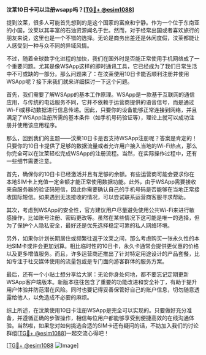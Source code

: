 **汶莱10日卡可以注册wsapp吗？[[TG💪+ @esim1088](https://t.me/s/esim1088)]**

提到汶莱，很多人可能首先想到的是这个国家的富庶和宁静。作为一个位于东南亚的小国，汶莱以其丰富的石油资源闻名于世。然而，对于经常出国或者喜欢旅行的朋友来说，这里也是一个不错的选择。无论是商务出差还是休闲度假，汶莱都能让人感受到一种与众不同的异域风情。

不过，随着全球数字化进程的加快，我们在国外时是否能正常使用手机网络成了一个重要问题。尤其是像WSApp这样的即时通讯工具，它已经成为了我们日常生活中不可或缺的一部分。那么问题来了：在汶莱使用10日卡能否顺利注册并使用WSApp呢？接下来我们就来详细探讨一下这个问题。

首先，我们需要了解WSApp的基本工作原理。WSApp是一款基于互联网的通信应用，与传统的电话服务不同，它并不依赖于运营商提供的语音信号，而是通过Wi-Fi或移动数据进行信息传递。因此，只要你的设备能够正常连接到网络，并且满足了WSApp注册所需的基本条件（如手机号码验证等），理论上就可以成功注册并使用该应用程序。

那么，回到我们的主题——汶莱10日卡是否支持WSApp注册呢？答案是肯定的！只要你的10日卡提供了足够的数据流量或者允许用户接入当地的Wi-Fi热点，那么你完全可以在汶莱轻松完成WSApp的注册流程。当然，在实际操作过程中，还有一些细节需要注意。

首先，确保你的10日卡已经激活并且有足够的余额。有些运营商可能会要求你在本地SIM卡上充值一定金额才能正常使用数据功能。此外，由于WSApp需要接收来自服务器的验证码短信，因此你需要确认自己的手机号码是否能够在当地正常接收国际短信。如果遇到无法接收的情况，可以尝试联系运营商客服寻求帮助。

其次，考虑到WSApp的安全性，官方建议用户尽量避免使用公共Wi-Fi来进行敏感操作，比如账号注册、密码更改等。虽然在某些情况下这可能是唯一的选择，但为了保护个人隐私安全，最好还是优先选择稳定可靠的私人网络环境。

另外，如果你计划长期居住或频繁往返于汶莱之间，那么考虑购买一张永久性的本地SIM卡或许会更加划算。相比临时性的10日卡，永久卡通常会提供更优惠的价格以及更多增值服务。而且，许多运营商还推出了针对特定用途设计的产品套餐，比如专注于社交媒体使用的流量包或是专门面向游客群体的服务方案。

最后，还有一个小贴士想分享给大家：无论你身处何地，都不要忘记定期更新WSApp客户端版本。新版本往往包含了重要的功能改进和安全补丁，有助于提升用户体验并防范潜在风险。同时也要记得妥善保管好自己的账户信息，切勿随意透露给他人，以免造成不必要的麻烦。

综上所述，在汶莱使用10日卡注册WSApp是完全可以实现的。只要做好充分准备，并遵循正确的步骤操作，相信每位用户都能够享受到便捷高效的在线沟通体验。当然啦，如果您对如何挑选合适的SIM卡还有疑问的话，不妨加入我们的讨论群组[[TG💪+ @esim1088](https://t.me/s/esim1088)]一起交流心得吧！

[[TG💪+ @esim1088](https://t.me/s/esim1088) ![Image](https://i.postimg.cc/4NQfJmqS/Snipaste-2025-05-13-00-14-12.png)]